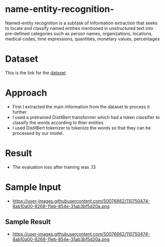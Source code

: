 # name-entity-recognition-
Named-entity recognition is a subtask of information extraction that seeks to locate and classify named entities mentioned in unstructured text into pre-defined categories such as person names, organizations, locations, medical codes, time expressions, quantities, monetary values, percentages

# Dataset

This is the link for the [dataset](https://noisy-text.github.io/2017/emerging-rare-entities.html)


# Approach

- First I extracted the main information from the dataset to process it further.
- I used a pretrained DistilBert transformer which had a token classifier to classify the words according to thier entities
- I used DistilBert tokenizer to tokenize the words so that they can be processed by our model.

# Result

- The evaluation loss after training was .13 

# Sample Input

- https://user-images.githubusercontent.com/50076662/110750474-8ab10a00-8268-11eb-854e-31ab3bf5d20a.png

## Sample Result

- https://user-images.githubusercontent.com/50076662/110750474-8ab10a00-8268-11eb-854e-31ab3bf5d20a.png
